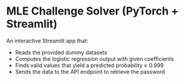 # MLE Challenge Solver (PyTorch + Streamlit)
An interactive Streamlit app that:
- Reads the provided dummy datasets
- Computes the logistic regression output with given coefficients
- Finds valid values that yield a predicted probability ≥ 0.999
- Sends the data to the API endpoint to retrieve the password
